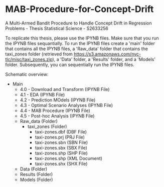 # MAB-Procedure-for-Concept-Drift
A Multi-Armed Bandit Procedure to Handle Concept Drift in Regression Problems - Thesis Statistical Science - S2633256

To replicate this thesis, please use the IPYNB files. Make sure that you run the IPYNB files sequantially. 
To run the IPYNB files create a 'main' folder that contains all the IPYNB files, a 'Raw_data' folder that contains the
taxi_zones folder (retrieved from https://s3.amazonaws.com/nyc-tlc/misc/taxi_zones.zip), a 'Data' folder, a 'Results' folder,
and a 'Models' folder. Subsequently, you can sequentially run the IPYNB files.

Schematic overview:
- Main
	- 4.0 - Download and Transform (IPYNB File)
	- 4.1 - EDA (IPYNB File)
	- 4.2 - Prediction MOdels (IPYNB File)
	- 4.3 - Optimal Scenario Analyses (IPYNB File)
	- 4.4 - MAB Procedure (IPYNB File)
	- 4.5 - Post-hoc Analysis (IPYNB File)
	- Raw_data (Folder)
 		- taxi_zones (Folder)
			- taxi-zones.dbf (DBF File)
			- taxi-zones.prj (PRJ File)
			- taxi-zones.sbn (SBN File)
			- taxi-zones.sbx (SBX File)
			- taxi-zones.shp (SHP File)
			- taxi-zones.shp (XML Document)
			- taxi-zones.shx (SHX File)
	- Data (Folder)
	- Results (Folder)
	- Models (Folder)
